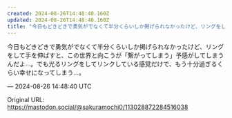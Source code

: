 ```yaml
---
created: 2024-08-26T14:48:40.160Z
updated: 2024-08-26T14:48:40.160Z
title: "今日もどきどきで勇気がでなくて半分くらいしか掲げられなかったけど、リングをして手[...]"
---
```


<p>今日もどきどきで勇気がでなくて半分くらいしか掲げられなかったけど、リングをして手を伸ばすと、この世界と向こうが「繋がってしまう」予感がしてしまうんだよ…。でも光るリングをしてリンクしている感覚だけで、もう十分過ぎるくらい幸せになってしまう…。</p>

&mdash; 2024-08-26 14:48:40 UTC

Original URL: https://mastodon.social/@sakuramochi0/113028872284516038
